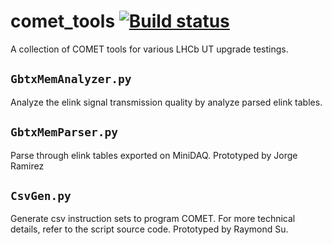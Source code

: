 # comet_tools [![Build status](https://travis-ci.com/umd-lhcb/comet_tools.svg?branch=master)](https://travis-ci.com/umd-lhcb)
A collection of COMET tools for various LHCb UT upgrade testings.


## `GbtxMemAnalyzer.py`
Analyze the elink signal transmission quality by analyze parsed elink tables.


## `GbtxMemParser.py`
Parse through elink tables exported on MiniDAQ. Prototyped by Jorge Ramirez


## `CsvGen.py`
Generate csv instruction sets to program COMET. For more technical details,
refer to the script source code. Prototyped by Raymond Su.
